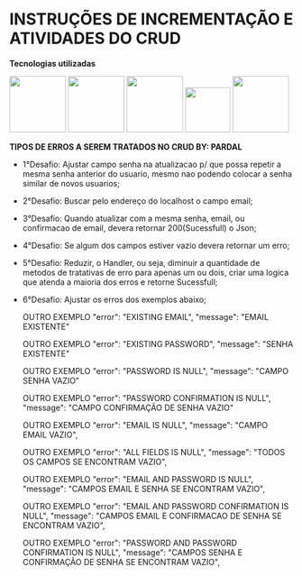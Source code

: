 # INSTRUÇÕES DE INCREMENTAÇÃO E ATIVIDADES DO CRUD


**Tecnologias utilizadas**

<img src="https://cdn.jsdelivr.net/gh/devicons/devicon/icons/java/java-original-wordmark.svg" width="100px" /> 
<img src="https://cdn.jsdelivr.net/gh/devicons/devicon/icons/spring/spring-original-wordmark.svg" width="100px" />
<img src="https://cdn.jsdelivr.net/gh/devicons/devicon/icons/postgresql/postgresql-original-wordmark.svg" width="100px" />
<img src="https://cdn.jsdelivr.net/gh/devicons/devicon/icons/git/git-original.svg" width="80px" /> 
<img src="https://cdn.jsdelivr.net/gh/devicons/devicon/icons/intellij/intellij-original-wordmark.svg" width="100px" /> 

**TIPOS DE ERROS A SEREM TRATADOS NO CRUD BY: PARDAL**

* 1°Desafio: Ajustar campo senha na atualizacao p/ que possa repetir a mesma senha anterior do usuario, mesmo nao podendo colocar a senha similar de novos usuarios;
* 2°Desafio: Buscar pelo endereço do localhost o campo email;
* 3°Desafio: Quando atualizar com a mesma senha, email, ou confirmacao de email, devera retornar 200(Sucessfull) o Json;
* 4°Desafio: Se algum dos campos estiver vazio devera retornar um erro;
* 5°Desafio: Reduzir, o Handler, ou seja, diminuir a quantidade de metodos de tratativas de erro para apenas um ou dois, criar uma logica que atenda a maioria dos erros e retorne Sucessfull;
* 6°Desafio: Ajustar os erros dos exemplos abaixo;

    OUTRO EXEMPLO
    "error": "EXISTING EMAIL",
    "message": "EMAIL EXISTENTE" 

    OUTRO EXEMPLO
    "error": "EXISTING PASSWORD",
    "message": "SENHA EXISTENTE"

    OUTRO EXEMPLO
    "error": "PASSWORD IS NULL",
    "message": "CAMPO SENHA VAZIO"

    OUTRO EXEMPLO
    "error": "PASSWORD CONFIRMATION IS NULL",
    "message": "CAMPO CONFIRMAÇÃO DE SENHA VAZIO"

    OUTRO EXEMPLO
    "error": "EMAIL IS NULL",
    "message": "CAMPO EMAIL VAZIO",

    OUTRO EXEMPLO
    "error": "ALL FIELDS IS NULL",
    "message": "TODOS OS CAMPOS SE ENCONTRAM VAZIO",
    
    OUTRO EXEMPLO
    "error": "EMAIL AND PASSWORD IS NULL",
    "message": "CAMPOS EMAIL E SENHA SE ENCONTRAM VAZIO",
    
    OUTRO EXEMPLO
    "error": "EMAIL AND PASSWORD CONFIRMATION IS NULL",
    "message": "CAMPOS EMAIL E CONFIRMACAO DE SENHA SE ENCONTRAM VAZIO",
    
    OUTRO EXEMPLO
    "error": "PASSWORD AND PASSWORD CONFIRMATION IS NULL",
    "message": "CAMPOS SENHA E CONFIRMAÇÃO DE SENHA SE ENCONTRAM VAZIO",
          
